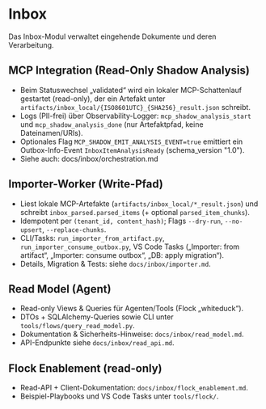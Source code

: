 # Inbox

Das Inbox-Modul verwaltet eingehende Dokumente und deren Verarbeitung.

## MCP Integration (Read-Only Shadow Analysis)

- Beim Statuswechsel „validated“ wird ein lokaler MCP-Schattenlauf gestartet (read-only), der ein Artefakt unter `artifacts/inbox_local/{ISO8601UTC}_{SHA256}_result.json` schreibt.
- Logs (PII-frei) über Observability-Logger: `mcp_shadow_analysis_start` und `mcp_shadow_analysis_done` (nur Artefaktpfad, keine Dateinamen/URIs).
- Optionales Flag `MCP_SHADOW_EMIT_ANALYSIS_EVENT=true` emittiert ein Outbox-Info-Event `InboxItemAnalysisReady` (schema_version "1.0").
- Siehe auch: docs/inbox/orchestration.md

## Importer-Worker (Write-Pfad)

- Liest lokale MCP-Artefakte (`artifacts/inbox_local/*_result.json`) und schreibt `inbox_parsed.parsed_items` (+ optional `parsed_item_chunks`).
- Idempotent per `(tenant_id, content_hash)`; Flags `--dry-run`, `--no-upsert`, `--replace-chunks`.
- CLI/Tasks: `run_importer_from_artifact.py`, `run_importer_consume_outbox.py`, VS Code Tasks („Importer: from artifact“, „Importer: consume outbox“, „DB: apply migration“).
- Details, Migration & Tests: siehe `docs/inbox/importer.md`.

## Read Model (Agent)

- Read-only Views & Queries für Agenten/Tools (Flock „whiteduck“).
- DTOs + SQLAlchemy-Queries sowie CLI unter `tools/flows/query_read_model.py`.
- Dokumentation & Sicherheits-Hinweise: `docs/inbox/read_model.md`.
- API-Endpunkte siehe `docs/inbox/read_api.md`.

## Flock Enablement (read-only)

- Read-API + Client-Dokumentation: `docs/inbox/flock_enablement.md`.
- Beispiel-Playbooks und VS Code Tasks unter `tools/flock/`.

